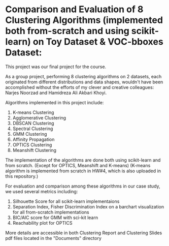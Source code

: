 # Comparison and Evaluation of 8 Clustering Algorithms (implemented both from-scratch and using scikit-learn) on Toy Dataset & VOC-bboxes Dataset:

This project was our final project for the course. 

As a group project, performing 8 clustering algorithms on 2 datasets, each originated from different distributions and data shapes, wouldn't have been accomplished without the efforts of my clever and creative colleagues: Narjes Noorzad and Hamidreza Ali Akbari Khoyi. 

Algorithms implemented in this project include:

1. K-means Clustering 
2. Agglomerative Clustering
3. DBSCAN Clustering 
4. Spectral Clustering 
5. GMM Clustering 
6. Affinity Propagation 
7. OPTICS‌ Clustering 
8. Meanshift Clustering 

The implementation of the algorithms are done both using scikit-learn and from scratch. (Except for OPTICS, Meanshift and K-means)
(K-means algorithm is implemented from scratch in HW#4, which is also uploaded in this repository.)


For evaluation and comparison among these algorithms in our case study, we used several metrics including:

1. Silhouette Score for all scikit-learn implementaions 
2. Separation Index, Fisher Discrimination Index on a barchart visualization for all from-scratch implementations 
3. BIC/AIC score for GMM with sci-kit learn
4. Reachability plot for OPTICS

More details are accessible in both Clustering Report and Clustering Slides pdf files located in the "Documents" directory

